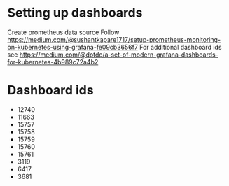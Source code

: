 # Setting up dashboards
Create prometheus data source
Follow https://medium.com/@sushantkapare1717/setup-prometheus-monitoring-on-kubernetes-using-grafana-fe09cb3656f7
For additional dashboard ids see https://medium.com/@dotdc/a-set-of-modern-grafana-dashboards-for-kubernetes-4b989c72a4b2

# Dashboard ids
- 12740
- 11663
- 15757
- 15758
- 15759
- 15760
- 15761
- 3119
- 6417
- 3681
